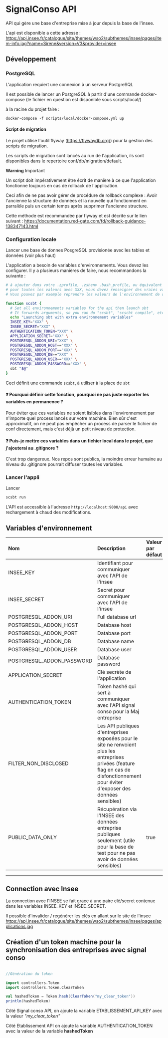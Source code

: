 # SignalConso API

API qui gère une base d'entreprise mise à jour depuis la base de l'insee.

L'api est disponible a cette adresse :
https://api.insee.fr/catalogue/site/themes/wso2/subthemes/insee/pages/item-info.jag?name=Sirene&version=V3&provider=insee

## Développement

### PostgreSQL

L'application requiert une connexion à un serveur PostgreSQL

Il est possible de lancer un PostgreSQL à partir d'une commande docker-compose (le fichier en question est disponible
sous scripts/local/)

à la racine du projet faire :

```
docker-compose -f scripts/local/docker-compose.yml up

```


#### Script de migration

Le projet utilise l'outil flyway (https://flywaydb.org/) pour la gestion des scripts de migration.

Les scripts de migration sont lancés au run de l'application, ils sont disponibles dans le repertoire conf/db/migration/default.

**Warning** Important

Un script doit impérativement être écrit de manière à ce que l'application fonctionne toujours en cas de rollback de l'application.

Ceci afin de ne pas avoir gérer de procédure de rollback complexe :
Avoir l'ancienne la structure de données et la nouvelle qui fonctionnent en parralèle puis un certain temps après supprimer l'ancienne structure.

Cette méthode est recommandée par flyway et est décrite sur le lien suivant : https://documentation.red-gate.com/fd/rollback-guidance-138347143.html



### Configuration locale

Lancer une base de donnes PosgreSQL provisionée avec les tables et données (voir plus haut)

L'application a besoin de variables d'environnements. Vous devez les configurer. Il y a plusieurs manières de faire,
nous recommandons la suivante :

```bash
# à ajouter dans votre .zprofile, .zshenv .bash_profile, ou équivalent
# pour toutes les valeurs avec XXX, vous devez renseigner des vraies valeurs.
# Vous pouvez par exemple reprendre les valeurs de l'environnement de démo dans Clever Cloud

function scsbt {
  # Set all environnements variables for the api then launch sbt
  # It forwards arguments, so you can do "scsbt", "scscbt compile", etc.
  echo "Launching sbt with extra environnement variables"
  INSEE_KEY="XXX" \
  INSEE_SECRET="XXX" \
  AUTHENTICATION_TOKEN="XXX" \
  APPLICATION_SECRET="XXX" \
  POSTGRESQL_ADDON_URI="XXX" \
  POSTGRESQL_ADDON_HOST=="XXX" \
  POSTGRESQL_ADDON_PORT=="XXX" \
  POSTGRESQL_ADDON_DB=="XXX" \
  POSTGRESQL_ADDON_USER=="XXX" \
  POSTGRESQL_ADDON_PASSWORD=="XXX" \
  sbt "$@"
}

```

Ceci définit une commande `scsbt`, à utiliser à la place de `sbt`

#### ❓ Pourquoi définir cette fonction, pourquoi ne pas juste exporter les variables en permanence ?

Pour éviter que ces variables ne soient lisibles dans l'environnement par n'importe quel process lancés sur votre
machine. Bien sûr c'est approximatif, on ne peut pas empêcher un process de parser le fichier de conf directement, mais
c'est déjà un petit niveau de protection.

#### ❓ Puis-je mettre ces variables dans un fichier local dans le projet, que j'ajouterai au .gitignore ?

C'est trop dangereux. Nos repos sont publics, la moindre erreur humaine au niveau du .gitignore pourrait diffuser toutes
les variables.

### Lancer l'appli

Lancer

```bash
scsbt run 
```

L'API est accessible à l'adresse `http://localhost:9000/api` avec rechargement à chaud des modifications.

## Variables d'environnement

| Nom                          | Description                                                                                                                                                                            | Valeur par défaut |
|:-----------------------------|:---------------------------------------------------------------------------------------------------------------------------------------------------------------------------------------|:------------------|
| INSEE_KEY                    | Identifiant pour communiquer avec l'API de l'insee                                                                                                                                     ||
| INSEE_SECRET                 | Secret pour communiquer avec l'API de l'insee                                                                                                                                          |                   |
| POSTGRESQL_ADDON_URI         | Full database url                                                                                                                                                                      |                   |
| POSTGRESQL_ADDON_HOST | Database host                                                                                                                                                                          |                   |
| POSTGRESQL_ADDON_PORT | Database port                                                                                                                                                                          |                   |
| POSTGRESQL_ADDON_DB          | Database name                                                                                                                                                                          |                   |
| POSTGRESQL_ADDON_USER        | Database user                                                                                                                                                                          |                   |
| POSTGRESQL_ADDON_PASSWORD    | Database password                                                                                                                                                                      |                   |
| APPLICATION_SECRET           | Clé secrète de l'application                                                                                                                                                           ||
| AUTHENTICATION_TOKEN         | Token hashé qui sert à communiquer avec l'API signal conso pour la Maj entreprise                                                                                                      ||
| FILTER_NON_DISCLOSED         | Les API publiques d'entreprises exposées pour le site ne renvoient plus les entreprises privées (feature flag en cas de disfonctionnement pour éviter d'exposer des données sensibles) ||
| PUBLIC_DATA_ONLY             | Récupération via l'INSEE des données entreprise publiques seulement  (utile pour la base de test pour ne pas avoir de données sensibles)                                               | true              |

---

## Connection avec Insee

La connection avec l'INSEE se fait grace à une paire clé/secret contenue dans les variables INSEE_KEY et INSEE_SECRET.

Il possible d'invalider / regénérer les clés en allant sur le site de
l'insee https://api.insee.fr/catalogue/site/themes/wso2/subthemes/insee/pages/applications.jag

## Création d'un token machine pour la synchronisation des entreprises avec signal conso

```scala

//Génération du token

import controllers.Token
import controllers.Token.ClearToken

val hashedToken = Token.hash(ClearToken("my_clear_token"))
println(hashedToken)

```

Côté Signal conso API, on ajoute la variable ETABLISSEMENT_API_KEY avec la valeur _"my_clear_token"_

Côté Etablissement API on ajoute la variable AUTHENTICATION_TOKEN avec la valeur de la variable **hashedToken**